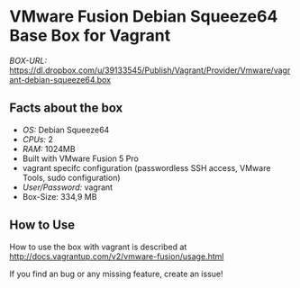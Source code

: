 VMware Fusion Debian Squeeze64 Base Box for Vagrant
===================================================

*BOX-URL:* https://dl.dropbox.com/u/39133545/Publish/Vagrant/Provider/Vmware/vagrant-debian-squeeze64.box

Facts about the box
-------------------

* *OS:* Debian Squeeze64
* *CPUs:* 2
* *RAM:* 1024MB
* Built with VMware Fusion 5 Pro
* vagrant specifc configuration (passwordless SSH access, VMware Tools, sudo configuration)
* *User/Password:* vagrant
* Box-Size: 334,9 MB

How to Use
----------

How to use the box with vagrant is described at http://docs.vagrantup.com/v2/vmware-fusion/usage.html


If you find an bug or any missing feature, create an issue!
